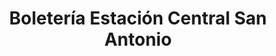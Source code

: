---
title: "Boletería Estación Central San Antonio"
url: /cochabamba/boleteria-estacion-central-san-antonio/
shop: entradas
---